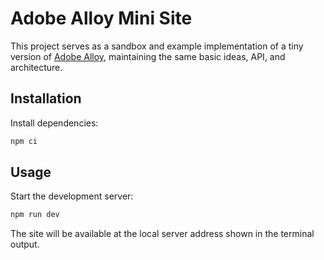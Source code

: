 # Adobe Alloy Mini Site

This project serves as a sandbox and example implementation of a tiny version of [Adobe Alloy](https://github.com/adobe/alloy), maintaining the same basic ideas, API, and architecture.

## Installation

Install dependencies:

```bash
npm ci
```

## Usage

Start the development server:

```bash
npm run dev
```

The site will be available at the local server address shown in the terminal output. 
